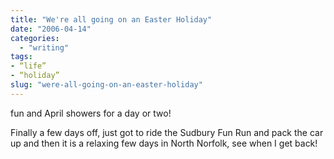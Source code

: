 ```yaml
---
title: "We're all going on an Easter Holiday"
date: "2006-04-14"
categories: 
  - "writing"
tags:
- “life”
- “holiday”
slug: "were-all-going-on-an-easter-holiday"
---
```


fun and April showers for a day or two!

Finally a few days off, just got to ride the Sudbury Fun Run and pack the car up and then it is a relaxing few days in North Norfolk, see when I get back!
